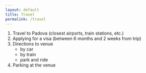 ```yaml
---
layout: default
title: Travel
permalink: /travel
---
```


1. Travel to Padova (closest airports, train stations, etc.)
2. Applying for a visa (between 6 months and 2 weeks from trip)
3. Directions to venue
   - by car
   - by train
   - park and ride
4. Parking at the venue
